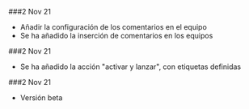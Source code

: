 ###2 Nov 21 
  * Añadir la configuración de los comentarios en el equipo
  * Se ha añadido la inserción de comentarios en los equipos
  
###2 Nov 21 
  * Se ha añadido la acción "activar y lanzar", con etiquetas definidas

###2 Nov 21 
  * Versión beta